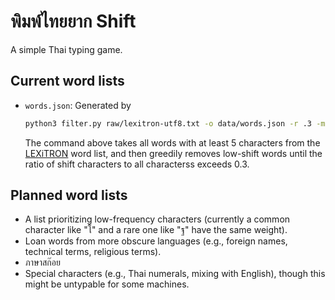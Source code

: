 # พิมพ์ไทยยาก Shift

A simple Thai typing game.

## Current word lists

* `words.json`: Generated by

    ```bash
    python3 filter.py raw/lexitron-utf8.txt -o data/words.json -r .3 -m 5
    ```
    
    The command above takes all words with at least 5 characters from the [LEXiTRON](http://www.sansarn.com/lexto/license-lexitron.php) word list, and then greedily removes low-shift words until the ratio of shift characters to all characterss exceeds 0.3.

## Planned word lists

* A list prioritizing low-frequency characters (currently a common character like "โ" and a rare one like "ฐ" have the same weight).
* Loan words from more obscure languages (e.g., foreign names, technical terms, religious terms).
* ภาษาสก๊อย
* Special characters (e.g., Thai numerals, mixing with English), though this might be untypable for some machines.
